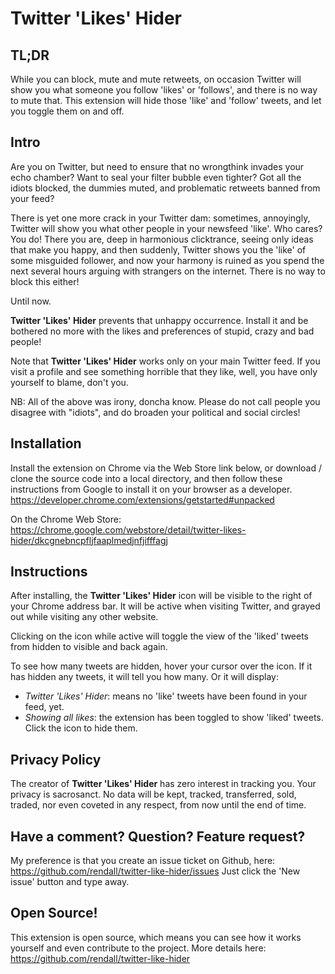 # Twitter 'Likes' Hider

## TL;DR

While you can block, mute and mute retweets, on occasion Twitter will show you what someone you follow 'likes' or 'follows', and there is no way to mute that. This extension will hide those 'like' and 'follow' tweets, and let you toggle them on and off.

## Intro

Are you on Twitter, but need to ensure that no wrongthink invades your echo chamber? Want to seal your filter bubble even tighter? Got all the idiots blocked, the dummies muted, and problematic retweets banned from your feed?

There is yet one more crack in your Twitter dam: sometimes, annoyingly, Twitter will show you what other people in your newsfeed 'like'. Who cares? You do! There you are, deep in harmonious clicktrance, seeing only ideas that make you happy, and then suddenly, Twitter shows you the 'like' of some misguided follower, and now your harmony is ruined as you spend the next several hours arguing with strangers on the internet. There is no way to block this either!

Until now.

**Twitter 'Likes' Hider** prevents that unhappy occurrence. Install it and be bothered no more with the likes and preferences of stupid, crazy and bad people!

Note that **Twitter 'Likes' Hider** works only on your main Twitter feed. If you visit a profile and see something horrible that they like, well, you have only yourself to blame, don't you.

NB: All of the above was irony, doncha know. Please do not call people you disagree with "idiots", and do broaden your political and social circles!

## Installation

Install the extension on Chrome via the Web Store link below, or download / clone the source code into a local directory, and then follow these instructions from Google to install it on your browser as a developer. https://developer.chrome.com/extensions/getstarted#unpacked

On the Chrome Web Store:
https://chrome.google.com/webstore/detail/twitter-likes-hider/dkcgnebncpfljfaaplmedjnfjifffagj

## Instructions

After installing, the **Twitter 'Likes' Hider** icon will be visible to the right of your Chrome address bar. It will be active when visiting Twitter, and grayed out while visiting any other website.

Clicking on the icon while active will toggle the view of the 'liked' tweets from hidden to visible and back again.

To see how many tweets are hidden, hover your cursor over the icon. If it has hidden any tweets, it will tell you how many. Or it will display:

- _Twitter 'Likes' Hider_: means no 'like' tweets have been found in your feed, yet.
- _Showing all likes_: the extension has been toggled to show 'liked' tweets. Click the icon to hide them.

## Privacy Policy

The creator of **Twitter 'Likes' Hider** has zero interest in tracking you. Your privacy is sacrosanct. No data will be kept, tracked, transferred, sold, traded, nor even coveted in any respect, from now until the end of time.

## Have a comment? Question? Feature request?

My preference is that you create an issue ticket on Github, here: https://github.com/rendall/twitter-like-hider/issues Just click the 'New issue' button and type away.

## Open Source!

This extension is open source, which means you can see how it works yourself and even contribute to the project.
More details here: https://github.com/rendall/twitter-like-hider
